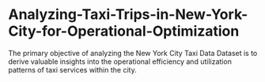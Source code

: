 # Analyzing-Taxi-Trips-in-New-York-City-for-Operational-Optimization
The primary objective of analyzing the New York City Taxi Data Dataset is to derive valuable insights into the operational efficiency and utilization patterns of taxi services within the city.
